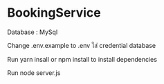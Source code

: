 # BookingService
Database : MySql

Change .env.example to .env ใส่ credential database

Run yarn insall or npm install to install dependencies

Run node server.js
